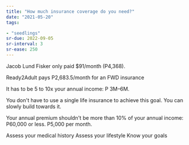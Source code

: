 ```yaml
---
title: "How much insurance coverage do you need?"
date: "2021-05-20"
tags:

- "seedlings"
sr-due: 2022-09-05
sr-interval: 3
sr-ease: 250
---
```

Jacob Lund Fisker only paid $91/month (P4,368).

Ready2Adult pays P2,683.5/month for an FWD insurance

It has to be 5 to 10x your annual income: P 3M–6M.

You don't have to use a single life insurance to achieve this goal. You can slowly build towards it.

Your annual premium shouldn't be more than 10% of your annual income: P60,000 or less. P5,000 per month.

Assess your medical history
Assess your lifestyle
Know your goals